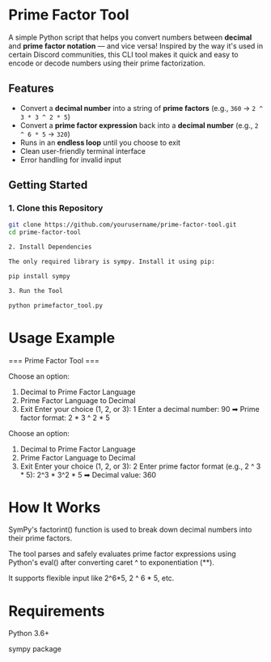 # Prime Factor Tool

A simple Python script that helps you convert numbers between **decimal** and **prime factor notation** — and vice versa! Inspired by the way it's used in certain Discord communities, this CLI tool makes it quick and easy to encode or decode numbers using their prime factorization.



## Features

- Convert a **decimal number** into a string of **prime factors** (e.g., `360` → `2 ^ 3 * 3 ^ 2 * 5`)
- Convert a **prime factor expression** back into a **decimal number** (e.g., `2 ^ 6 * 5` → `320`)
- Runs in an **endless loop** until you choose to exit
- Clean user-friendly terminal interface
- Error handling for invalid input



## Getting Started

### 1. Clone this Repository

```bash
git clone https://github.com/yourusername/prime-factor-tool.git
cd prime-factor-tool

2. Install Dependencies

The only required library is sympy. Install it using pip:

pip install sympy

3. Run the Tool

python primefactor_tool.py
```




# Usage Example

=== Prime Factor Tool ===

Choose an option:
1. Decimal to Prime Factor Language
2. Prime Factor Language to Decimal
3. Exit
Enter your choice (1, 2, or 3): 1
Enter a decimal number: 90
➡ Prime factor format: 2 * 3 ^ 2 * 5

Choose an option:
1. Decimal to Prime Factor Language
2. Prime Factor Language to Decimal
3. Exit
Enter your choice (1, 2, or 3): 2
Enter prime factor format (e.g., 2 ^ 3 * 5): 2^3 * 3^2 * 5
➡ Decimal value: 360




# How It Works

SymPy's factorint() function is used to break down decimal numbers into their prime factors.

The tool parses and safely evaluates prime factor expressions using Python's eval() after converting caret ^ to exponentiation (**).

It supports flexible input like 2^6*5, 2 ^ 6 * 5, etc.



# Requirements

Python 3.6+

sympy package
